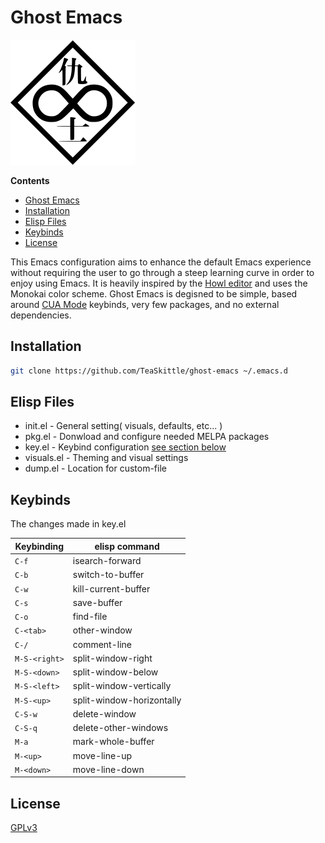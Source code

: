 # Ghost Emacs

<img src="ghost/logo.png" alt="logo" width="200"/>

**Contents**

- [Ghost Emacs](#ghost-emacs)
- [Installation](#installation)
- [Elisp Files](#elisp-files)
- [Keybinds](#keybinds)
- [License](#license)

This Emacs configuration aims to enhance the default Emacs experience without requiring the user to go through a steep learning curve in order to enjoy using Emacs. It is heavily inspired by the [Howl editor](https://howl.io/) and uses the Monokai color scheme. Ghost Emacs is degisned to be simple, based around [CUA Mode](https://www.emacswiki.org/emacs/CuaMode) keybinds, very few packages, and no external dependencies. 

## Installation

``` sh
git clone https://github.com/TeaSkittle/ghost-emacs ~/.emacs.d
```

## Elisp Files

- init.el - General setting( visuals, defaults, etc... )
- pkg.el - Donwload and configure needed MELPA packages
- key.el - Keybind configuration [see section below](#keybinds)
- visuals.el - Theming and visual settings
- dump.el - Location for custom-file

## Keybinds

The changes made in key.el

| Keybinding        | elisp command               |  
|-------------------|-----------------------------|
| `C-f`             | isearch-forward             |  
| `C-b`             | switch-to-buffer            |  
| `C-w`             | kill-current-buffer         |  
| `C-s`             | save-buffer                 |  
| `C-o`             | find-file                   | 
| `C-<tab>`         | other-window                |
| `C-/`             | comment-line                |
| `M-S-<right>`     | split-window-right          |
| `M-S-<down>`      | split-window-below          |
| `M-S-<left>`      | split-window-vertically     |
| `M-S-<up>`        | split-window-horizontally   |
| `C-S-w`           | delete-window               |
| `C-S-q`           | delete-other-windows        |
| `M-a`             | mark-whole-buffer           |
| `M-<up>`          | move-line-up                |
| `M-<down>`        | move-line-down              |

## License
[GPLv3](https://choosealicense.com/licenses/gpl-3.0/)
